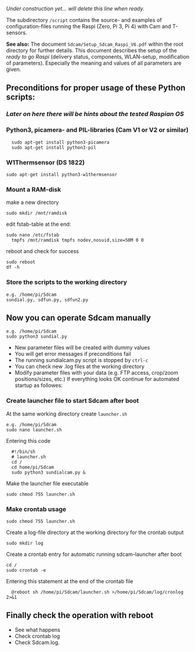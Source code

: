 _Under construction yet... will delete this line when ready._

The subdirectory `/script` contains the source- and examples of configuration-files running the Raspi (Zero, Pi 3, Pi 4) with Cam and T-sensors.

**See also:** The document `Sdcam/Setup_Sdcam_Raspi_V6.pdf` within the root directory for further details. This document describes the setup of the *ready to go Raspi* (delivery status, components, WLAN-setup, modification of parameters). Especially the meaning and values of all parameters are given.

## Preconditions for proper usage of these Python scripts:

### *Later on here there will be hints about the tested Raspian OS*
### Python3, picamera- and PIL-libraries (Cam V1 or V2 or similar)
```
  sudo apt-get install python3-picamera
  sudo apt-get install python3-pil
```
### W1Thermsensor (DS 1822)
```
sudo apt-get install python3-w1thermsensor
```
### Mount a RAM-disk
make a new directory
```
sudo mkdir /mnt/ramdisk
```
edit fstab-table at the end:
```
sudo nano /etc/fstab
  tmpfs /mnt/ramdisk tmpfs nodev,nosuid,size=50M 0 0
```
reboot and check for success
```
sudo reboot
df -h
```
### Store the scripts to the working directory
```
e.g. /home/pi/Sdcam
sundial.py, sdfun.py, sdfun2.py
```
## Now you can operate Sdcam manually
```
e.g. /home/pi/Sdcam
sudo python3 sundial.py
```
* New parameter files will be created with dummy values
* You will get error messages if preconditions fail
* The running sundialcam.py script is stopped by `ctrl-c`
* You can check new .log files at the working directory
* Modify parameter files with your data (e.g. FTP access, crop/zoom positions/sizes, etc.)
If everything looks OK continue for automated startup as followes:
### Create launcher file to start Sdcam after boot
At the same working directory create `launcher.sh`
```
e.g. /home/pi/Sdcam
sudo nano launcher.sh
```
Entering this code
```
  #!/bin/sh
  # launcher.sh
  cd /
  cd home/pi/Sdcam
  sudo python3 sundialcam.py &
```
Make the launcher file executable
```
sudo chmod 755 launcher.sh
```
### Make crontab usage
```
sudo chmod 755 launcher.sh
```
Create a log-file directory at the working directory for the crontab output
```
sudo mkdir log
```
Create a crontab entry for automatic running sdcam-launcher after boot
```
cd /
sudo crontab -e
```
Entering this statement at the end of the crontab file
```
  @reboot sh /home/pi/Sdcam/launcher.sh >/home/pi/Sdcam/log/cronlog 2>&1
```
## Finally check the operation with reboot
* See what happens
* Check crontab log
* Check Sdcam.log.
